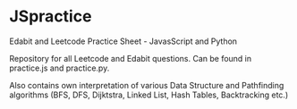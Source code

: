 # JSpractice
Edabit and Leetcode Practice Sheet - JavasScript and Python

Repository for all Leetcode and Edabit questions. Can be found in practice.js and practice.py.

Also contains own interpretation of various Data Structure and Pathfinding algorithms (BFS, DFS, Dijktstra, Linked List, Hash Tables, Backtracking etc.)

